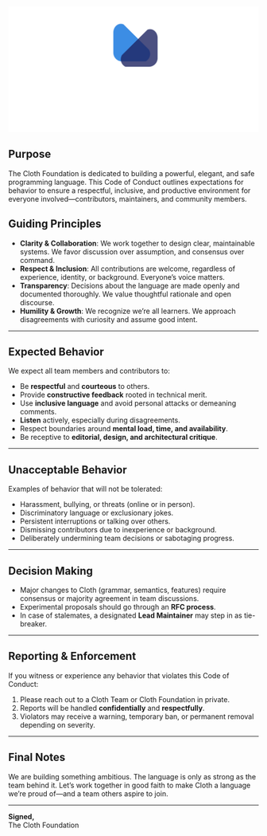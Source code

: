 ![Logo](https://github.com/Cloth-Foundation/.github/blob/main/Logos/PNG/File%20Logos/Code%20of%20Conduct.png?raw=true)

## Purpose

The Cloth Foundation is dedicated to building a powerful, elegant, and safe programming language. This Code of Conduct outlines expectations for behavior to ensure a respectful, inclusive, and productive environment for everyone involved—contributors, maintainers, and community members.

## Guiding Principles

- **Clarity & Collaboration**: We work together to design clear, maintainable systems. We favor discussion over assumption, and consensus over command.
- **Respect & Inclusion**: All contributions are welcome, regardless of experience, identity, or background. Everyone’s voice matters.
- **Transparency**: Decisions about the language are made openly and documented thoroughly. We value thoughtful rationale and open discourse.
- **Humility & Growth**: We recognize we’re all learners. We approach disagreements with curiosity and assume good intent.

---

## Expected Behavior

We expect all team members and contributors to:

- Be **respectful** and **courteous** to others.
- Provide **constructive feedback** rooted in technical merit.
- Use **inclusive language** and avoid personal attacks or demeaning comments.
- **Listen** actively, especially during disagreements.
- Respect boundaries around **mental load, time, and availability**.
- Be receptive to **editorial, design, and architectural critique**.

---

## Unacceptable Behavior

Examples of behavior that will not be tolerated:

- Harassment, bullying, or threats (online or in person).
- Discriminatory language or exclusionary jokes.
- Persistent interruptions or talking over others.
- Dismissing contributors due to inexperience or background.
- Deliberately undermining team decisions or sabotaging progress.

---

## Decision Making

- Major changes to Cloth (grammar, semantics, features) require consensus or majority agreement in team discussions.
- Experimental proposals should go through an **RFC process**.
- In case of stalemates, a designated **Lead Maintainer** may step in as tie-breaker.

---

## Reporting & Enforcement

If you witness or experience any behavior that violates this Code of Conduct:

1. Please reach out to a Cloth Team or Cloth Foundation in private.
2. Reports will be handled **confidentially** and **respectfully**.
3. Violators may receive a warning, temporary ban, or permanent removal depending on severity.

---

## Final Notes

We are building something ambitious. The language is only as strong as the team behind it. Let’s work together in good faith to make Cloth a language we’re proud of—and a team others aspire to join.

---

**Signed,**  
The Cloth Foundation
